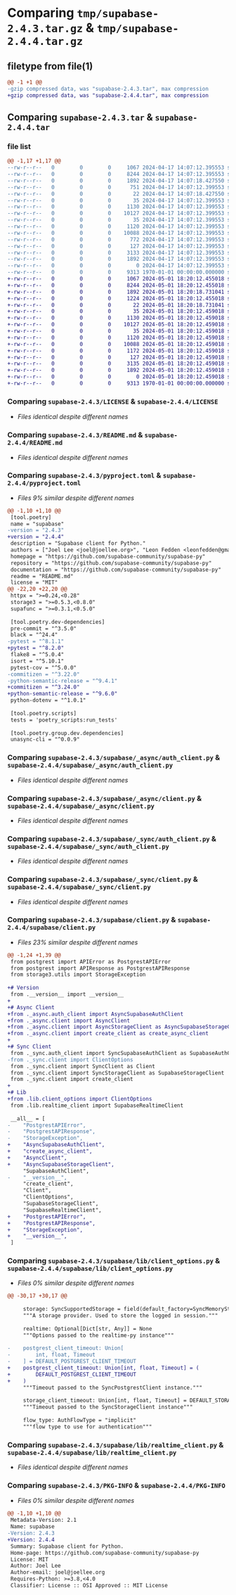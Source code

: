 # Comparing `tmp/supabase-2.4.3.tar.gz` & `tmp/supabase-2.4.4.tar.gz`

## filetype from file(1)

```diff
@@ -1 +1 @@
-gzip compressed data, was "supabase-2.4.3.tar", max compression
+gzip compressed data, was "supabase-2.4.4.tar", max compression
```

## Comparing `supabase-2.4.3.tar` & `supabase-2.4.4.tar`

### file list

```diff
@@ -1,17 +1,17 @@
--rw-r--r--   0        0        0     1067 2024-04-17 14:07:12.395553 supabase-2.4.3/LICENSE
--rw-r--r--   0        0        0     8244 2024-04-17 14:07:12.395553 supabase-2.4.3/README.md
--rw-r--r--   0        0        0     1892 2024-04-17 14:07:18.427550 supabase-2.4.3/pyproject.toml
--rw-r--r--   0        0        0      751 2024-04-17 14:07:12.399553 supabase-2.4.3/supabase/__init__.py
--rw-r--r--   0        0        0       22 2024-04-17 14:07:18.427550 supabase-2.4.3/supabase/__version__.py
--rw-r--r--   0        0        0       35 2024-04-17 14:07:12.399553 supabase-2.4.3/supabase/_async/__init__.py
--rw-r--r--   0        0        0     1130 2024-04-17 14:07:12.399553 supabase-2.4.3/supabase/_async/auth_client.py
--rw-r--r--   0        0        0    10127 2024-04-17 14:07:12.399553 supabase-2.4.3/supabase/_async/client.py
--rw-r--r--   0        0        0       35 2024-04-17 14:07:12.399553 supabase-2.4.3/supabase/_sync/__init__.py
--rw-r--r--   0        0        0     1120 2024-04-17 14:07:12.399553 supabase-2.4.3/supabase/_sync/auth_client.py
--rw-r--r--   0        0        0    10088 2024-04-17 14:07:12.399553 supabase-2.4.3/supabase/_sync/client.py
--rw-r--r--   0        0        0      772 2024-04-17 14:07:12.399553 supabase-2.4.3/supabase/client.py
--rw-r--r--   0        0        0      127 2024-04-17 14:07:12.399553 supabase-2.4.3/supabase/lib/__init__.py
--rw-r--r--   0        0        0     3133 2024-04-17 14:07:12.399553 supabase-2.4.3/supabase/lib/client_options.py
--rw-r--r--   0        0        0     1892 2024-04-17 14:07:12.399553 supabase-2.4.3/supabase/lib/realtime_client.py
--rw-r--r--   0        0        0        0 2024-04-17 14:07:12.399553 supabase-2.4.3/supabase/py.typed
--rw-r--r--   0        0        0     9313 1970-01-01 00:00:00.000000 supabase-2.4.3/PKG-INFO
+-rw-r--r--   0        0        0     1067 2024-05-01 18:20:12.455018 supabase-2.4.4/LICENSE
+-rw-r--r--   0        0        0     8244 2024-05-01 18:20:12.455018 supabase-2.4.4/README.md
+-rw-r--r--   0        0        0     1892 2024-05-01 18:20:18.731041 supabase-2.4.4/pyproject.toml
+-rw-r--r--   0        0        0     1224 2024-05-01 18:20:12.455018 supabase-2.4.4/supabase/__init__.py
+-rw-r--r--   0        0        0       22 2024-05-01 18:20:18.731041 supabase-2.4.4/supabase/__version__.py
+-rw-r--r--   0        0        0       35 2024-05-01 18:20:12.459018 supabase-2.4.4/supabase/_async/__init__.py
+-rw-r--r--   0        0        0     1130 2024-05-01 18:20:12.459018 supabase-2.4.4/supabase/_async/auth_client.py
+-rw-r--r--   0        0        0    10127 2024-05-01 18:20:12.459018 supabase-2.4.4/supabase/_async/client.py
+-rw-r--r--   0        0        0       35 2024-05-01 18:20:12.459018 supabase-2.4.4/supabase/_sync/__init__.py
+-rw-r--r--   0        0        0     1120 2024-05-01 18:20:12.459018 supabase-2.4.4/supabase/_sync/auth_client.py
+-rw-r--r--   0        0        0    10088 2024-05-01 18:20:12.459018 supabase-2.4.4/supabase/_sync/client.py
+-rw-r--r--   0        0        0     1172 2024-05-01 18:20:12.459018 supabase-2.4.4/supabase/client.py
+-rw-r--r--   0        0        0      127 2024-05-01 18:20:12.459018 supabase-2.4.4/supabase/lib/__init__.py
+-rw-r--r--   0        0        0     3135 2024-05-01 18:20:12.459018 supabase-2.4.4/supabase/lib/client_options.py
+-rw-r--r--   0        0        0     1892 2024-05-01 18:20:12.459018 supabase-2.4.4/supabase/lib/realtime_client.py
+-rw-r--r--   0        0        0        0 2024-05-01 18:20:12.459018 supabase-2.4.4/supabase/py.typed
+-rw-r--r--   0        0        0     9313 1970-01-01 00:00:00.000000 supabase-2.4.4/PKG-INFO
```

### Comparing `supabase-2.4.3/LICENSE` & `supabase-2.4.4/LICENSE`

 * *Files identical despite different names*

### Comparing `supabase-2.4.3/README.md` & `supabase-2.4.4/README.md`

 * *Files identical despite different names*

### Comparing `supabase-2.4.3/pyproject.toml` & `supabase-2.4.4/pyproject.toml`

 * *Files 9% similar despite different names*

```diff
@@ -1,10 +1,10 @@
 [tool.poetry]
 name = "supabase"
-version = "2.4.3"
+version = "2.4.4"
 description = "Supabase client for Python."
 authors = ["Joel Lee <joel@joellee.org>", "Leon Fedden <leonfedden@gmail.com>", "Daniel Reinón García <danielreinon@outlook.com>", "Leynier Gutiérrez González <leynier41@gmail.com>", "Anand", "Andrew Smith <a.smith@silentworks.co.uk>"]
 homepage = "https://github.com/supabase-community/supabase-py"
 repository = "https://github.com/supabase-community/supabase-py"
 documentation = "https://github.com/supabase-community/supabase-py"
 readme = "README.md"
 license = "MIT"
@@ -22,20 +22,20 @@
 httpx = ">=0.24,<0.28"
 storage3 = ">=0.5.3,<0.8.0"
 supafunc = ">=0.3.1,<0.5.0"
 
 [tool.poetry.dev-dependencies]
 pre-commit = "^3.5.0"
 black = "^24.4"
-pytest = "^8.1.1"
+pytest = "^8.2.0"
 flake8 = "^5.0.4"
 isort = "^5.10.1"
 pytest-cov = "^5.0.0"
-commitizen = "^3.22.0"
-python-semantic-release = "^9.4.1"
+commitizen = "^3.24.0"
+python-semantic-release = "^9.6.0"
 python-dotenv = "^1.0.1"
 
 [tool.poetry.scripts]
 tests = 'poetry_scripts:run_tests'
 
 [tool.poetry.group.dev.dependencies]
 unasync-cli = "^0.0.9"
```

### Comparing `supabase-2.4.3/supabase/_async/auth_client.py` & `supabase-2.4.4/supabase/_async/auth_client.py`

 * *Files identical despite different names*

### Comparing `supabase-2.4.3/supabase/_async/client.py` & `supabase-2.4.4/supabase/_async/client.py`

 * *Files identical despite different names*

### Comparing `supabase-2.4.3/supabase/_sync/auth_client.py` & `supabase-2.4.4/supabase/_sync/auth_client.py`

 * *Files identical despite different names*

### Comparing `supabase-2.4.3/supabase/_sync/client.py` & `supabase-2.4.4/supabase/_sync/client.py`

 * *Files identical despite different names*

### Comparing `supabase-2.4.3/supabase/client.py` & `supabase-2.4.4/supabase/client.py`

 * *Files 23% similar despite different names*

```diff
@@ -1,24 +1,39 @@
 from postgrest import APIError as PostgrestAPIError
 from postgrest import APIResponse as PostgrestAPIResponse
 from storage3.utils import StorageException
 
+# Version
 from .__version__ import __version__
+
+# Async Client
+from ._async.auth_client import AsyncSupabaseAuthClient
+from ._async.client import AsyncClient
+from ._async.client import AsyncStorageClient as AsyncSupabaseStorageClient
+from ._async.client import create_client as create_async_client
+
+# Sync Client
 from ._sync.auth_client import SyncSupabaseAuthClient as SupabaseAuthClient
-from ._sync.client import ClientOptions
 from ._sync.client import SyncClient as Client
 from ._sync.client import SyncStorageClient as SupabaseStorageClient
 from ._sync.client import create_client
+
+# Lib
+from .lib.client_options import ClientOptions
 from .lib.realtime_client import SupabaseRealtimeClient
 
 __all__ = [
-    "PostgrestAPIError",
-    "PostgrestAPIResponse",
-    "StorageException",
+    "AsyncSupabaseAuthClient",
+    "create_async_client",
+    "AsyncClient",
+    "AsyncSupabaseStorageClient",
     "SupabaseAuthClient",
-    "__version__",
     "create_client",
     "Client",
     "ClientOptions",
     "SupabaseStorageClient",
     "SupabaseRealtimeClient",
+    "PostgrestAPIError",
+    "PostgrestAPIResponse",
+    "StorageException",
+    "__version__",
 ]
```

### Comparing `supabase-2.4.3/supabase/lib/client_options.py` & `supabase-2.4.4/supabase/lib/client_options.py`

 * *Files 0% similar despite different names*

```diff
@@ -30,17 +30,17 @@
 
     storage: SyncSupportedStorage = field(default_factory=SyncMemoryStorage)
     """A storage provider. Used to store the logged in session."""
 
     realtime: Optional[Dict[str, Any]] = None
     """Options passed to the realtime-py instance"""
 
-    postgrest_client_timeout: Union[
-        int, float, Timeout
-    ] = DEFAULT_POSTGREST_CLIENT_TIMEOUT
+    postgrest_client_timeout: Union[int, float, Timeout] = (
+        DEFAULT_POSTGREST_CLIENT_TIMEOUT
+    )
     """Timeout passed to the SyncPostgrestClient instance."""
 
     storage_client_timeout: Union[int, float, Timeout] = DEFAULT_STORAGE_CLIENT_TIMEOUT
     """Timeout passed to the SyncStorageClient instance"""
 
     flow_type: AuthFlowType = "implicit"
     """flow type to use for authentication"""
```

### Comparing `supabase-2.4.3/supabase/lib/realtime_client.py` & `supabase-2.4.4/supabase/lib/realtime_client.py`

 * *Files identical despite different names*

### Comparing `supabase-2.4.3/PKG-INFO` & `supabase-2.4.4/PKG-INFO`

 * *Files 0% similar despite different names*

```diff
@@ -1,10 +1,10 @@
 Metadata-Version: 2.1
 Name: supabase
-Version: 2.4.3
+Version: 2.4.4
 Summary: Supabase client for Python.
 Home-page: https://github.com/supabase-community/supabase-py
 License: MIT
 Author: Joel Lee
 Author-email: joel@joellee.org
 Requires-Python: >=3.8,<4.0
 Classifier: License :: OSI Approved :: MIT License
```

